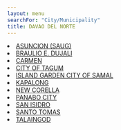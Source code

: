 ```yaml
---
layout: menu
searchFor: "City/Municipality"
title: DAVAO DEL NORTE
---
```

<li><a class="oID" href="{{site.url}}/citymuni/2301.html" value="DAVAO DEL NORTE, ASUNCION (SAUG)" rel="external">ASUNCION (SAUG)</a></li><li><a class="oID" href="{{site.url}}/citymuni/2323.html" value="DAVAO DEL NORTE, BRAULIO E. DUJALI" rel="external">BRAULIO E. DUJALI</a></li><li><a class="oID" href="{{site.url}}/citymuni/2303.html" value="DAVAO DEL NORTE, CARMEN" rel="external">CARMEN</a></li><li><a class="oID" href="{{site.url}}/citymuni/2319.html" value="DAVAO DEL NORTE, CITY OF TAGUM" rel="external">CITY OF TAGUM</a></li><li><a class="oID" href="{{site.url}}/citymuni/2317.html" value="DAVAO DEL NORTE, ISLAND GARDEN CITY OF SAMAL" rel="external">ISLAND GARDEN CITY OF SAMAL</a></li><li><a class="oID" href="{{site.url}}/citymuni/2305.html" value="DAVAO DEL NORTE, KAPALONG" rel="external">KAPALONG</a></li><li><a class="oID" href="{{site.url}}/citymuni/2314.html" value="DAVAO DEL NORTE, NEW CORELLA" rel="external">NEW CORELLA</a></li><li><a class="oID" href="{{site.url}}/citymuni/2315.html" value="DAVAO DEL NORTE, PANABO CITY" rel="external">PANABO CITY</a></li><li><a class="oID" href="{{site.url}}/citymuni/2324.html" value="DAVAO DEL NORTE, SAN ISIDRO" rel="external">SAN ISIDRO</a></li><li><a class="oID" href="{{site.url}}/citymuni/2318.html" value="DAVAO DEL NORTE, SANTO TOMAS" rel="external">SANTO TOMAS</a></li><li><a class="oID" href="{{site.url}}/citymuni/2322.html" value="DAVAO DEL NORTE, TALAINGOD" rel="external">TALAINGOD</a></li>